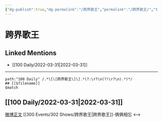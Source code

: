 ```yaml
---
{"dg-publish":true,"dg-permalink":"/跨界歌王","permalink":"/跨界歌王/","title":"跨界歌王","tags":[null],"created":"2022-11-17T21:38:39.000+08:00","updated":"2023-01-04T13:50:51.994+08:00"}
---
```


# 跨界歌王

## Linked Mentions
- [[100 Daily/2022-03-31\|2022-03-31]]


---

```expander
path:"100 Daily" /.*\[\[跨界歌王\]\].*(?:\r?\n(?!\r?\n).*)*/
## [[$filename]]
$match
```
## [[100 Daily/2022-03-31\|2022-03-31]]
[微博正文](https://m.weibo.cn/5595700253/4753012217611614) [[300 Events/302 Shows/跨界歌王\|跨界歌王]]-俩俩相忘
<-->
